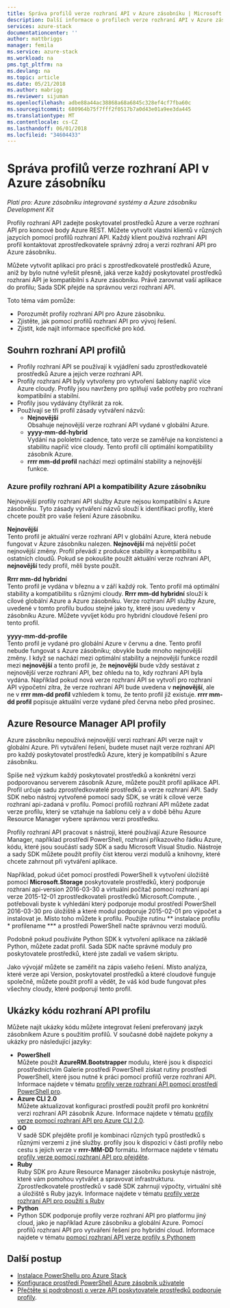 ```yaml
---
title: Správa profilů verze rozhraní API v Azure zásobníku | Microsoft Docs
description: Další informace o profilech verze rozhraní API v Azure zásobníku.
services: azure-stack
documentationcenter: ''
author: mattbriggs
manager: femila
ms.service: azure-stack
ms.workload: na
pms.tgt_pltfrm: na
ms.devlang: na
ms.topic: article
ms.date: 05/21/2018
ms.author: mabrigg
ms.reviewer: sijuman
ms.openlocfilehash: adbe88a44ac38868a68a6845c328ef4cf7fba60c
ms.sourcegitcommit: 680964b75f7fff2f0517b7a0d43e01a9ee3da445
ms.translationtype: MT
ms.contentlocale: cs-CZ
ms.lasthandoff: 06/01/2018
ms.locfileid: "34604433"
---
```

# <a name="manage-api-version-profiles-in-azure-stack"></a>Správa profilů verze rozhraní API v Azure zásobníku

*Platí pro: Azure zásobníku integrované systémy a Azure zásobníku Development Kit*

Profily rozhraní API zadejte poskytovatel prostředků Azure a verze rozhraní API pro koncové body Azure REST. Můžete vytvořit vlastní klientů v různých jazycích pomocí profilů rozhraní API. Každý klient používá rozhraní API profil kontaktovat zprostředkovatele správný zdroj a verzi rozhraní API pro Azure zásobníku.

Můžete vytvořit aplikaci pro práci s zprostředkovatelé prostředků Azure, aniž by bylo nutné vyřešit přesně, jaká verze každý poskytovatel prostředků rozhraní API je kompatibilní s Azure zásobníku. Právě zarovnat vaší aplikace do profilu; Sada SDK přejde na správnou verzi rozhraní API.

Toto téma vám pomůže:

 - Porozumět profily rozhraní API pro Azure zásobníku.
 - Zjistěte, jak pomocí profilů rozhraní API pro vývoj řešení.
 - Zjistit, kde najít informace specifické pro kód.

## <a name="summary-of-api-profiles"></a>Souhrn rozhraní API profilů

- Profily rozhraní API se používají k vyjádření sadu zprostředkovatelé prostředků Azure a jejich verze rozhraní API.
- Profily rozhraní API byly vytvořeny pro vytvoření šablony napříč více Azure cloudy. Profily jsou navrženy pro splňují vaše potřeby pro rozhraní kompatibilní a stabilní.
- Profily jsou vydávány čtyřikrát za rok.
- Používají se tři profil zásady vytváření názvů:
    - **Nejnovější**  
        Obsahuje nejnovější verze rozhraní API vydané v globální Azure.
    - **yyyy-mm-dd-hybrid**  
    Vydání na pololetní cadence, tato verze se zaměřuje na konzistenci a stabilitu napříč více cloudy. Tento profil cílí optimální kompatibility zásobník Azure.
    - **rrrr mm-dd profil** nachází mezi optimální stability a nejnovější funkce.

### <a name="azure-api-profiles-and-azure-stack-compatibility"></a>Azure profily rozhraní API a kompatibility Azure zásobníku

Nejnovější profily rozhraní API služby Azure nejsou kompatibilní s Azure zásobníku. Tyto zásady vytváření názvů slouží k identifikaci profily, které chcete použít pro vaše řešení Azure zásobníku.

**Nejnovější**  
Tento profil je aktuální verze rozhraní API v globální Azure, která nebude fungovat v Azure zásobníku nalezen. **Nejnovější** má největší počet nejnovější změny. Profil převádí z produkce stability a kompatibilitu s ostatních cloudů. Pokud se pokoušíte použít aktuální verze rozhraní API, **nejnovější** tedy profil, měli byste použít.

**Rrrr mm-dd hybridní**  
Tento profil je vydána v březnu a v září každý rok. Tento profil má optimální stability a kompatibilitu s různými cloudy. **Rrrr mm-dd hybridní** slouží k cílové globální Azure a Azure zásobníku. Verze rozhraní API služby Azure, uvedené v tomto profilu budou stejné jako ty, které jsou uvedeny v zásobníku Azure. Můžete vyvíjet kódu pro hybridní cloudové řešení pro tento profil.

**yyyy-mm-dd-profile**  
Tento profil je vydané pro globální Azure v červnu a dne. Tento profil nebude fungovat s Azure zásobníku; obvykle bude mnoho nejnovější změny. I když se nachází mezi optimální stability a nejnovější funkce rozdíl mezi **nejnovější** a tento profil je, že **nejnovější** bude vždy sestávat z nejnovější verze rozhraní API, bez ohledu na to, kdy rozhraní API byla vydána. Například pokud nová verze rozhraní API se vytvoří pro rozhraní API výpočetní zítra, že verze rozhraní API bude uvedena v **nejnovější**, ale ne v **rrrr mm-dd profil** vzhledem k tomu, že tento profil již existuje.  **rrrr mm-dd profil** popisuje aktuální verze vydané před června nebo před prosinec.

## <a name="azure-resource-manager-api-profiles"></a>Azure Resource Manager API profily

Azure zásobníku nepoužívá nejnovější verzi rozhraní API verze najít v globální Azure. Při vytváření řešení, budete muset najít verze rozhraní API pro každý poskytovatel prostředků Azure, který je kompatibilní s Azure zásobníku.

Spíše než výzkum každý poskytovatel prostředků a konkrétní verzi podporovanou serverem zásobník Azure, můžete použít profil aplikace API. Profil určuje sadu zprostředkovatelé prostředků a verze rozhraní API. Sady SDK nebo nástroj vytvořené pomocí sady SDK, se vrátí k cílové verze rozhraní api-zadaná v profilu. Pomocí profilů rozhraní API můžete zadat verze profilu, který se vztahuje na šablonu celý a v době běhu Azure Resource Manager vybere správnou verzi prostředku.

Profily rozhraní API pracovat s nástroji, které používají Azure Resource Manager, například prostředí PowerShell, rozhraní příkazového řádku Azure, kódu, které jsou součástí sady SDK a sadu Microsoft Visual Studio. Nástroje a sady SDK můžete použít profily číst kterou verzi modulů a knihovny, které chcete zahrnout při vytváření aplikace.

Například, pokud účet pomocí prostředí PowerShell k vytvoření úložiště pomocí **Microsoft.Storage** poskytovatele prostředků, který podporuje rozhraní api-version 2016-03-30 a virtuální počítač pomocí rozhraní api verze 2015-12-01 zprostředkovateli prostředků Microsoft.Compute. , potřebovali byste k vyhledání který podporuje modul prostředí PowerShell 2016-03-30 pro úložiště a které modul podporuje 2015-02-01 pro výpočet a instalovat je. Místo toho můžete k profilu. Použijte rutinu ** instalace profilu * profilename *** a prostředí PowerShell načte správnou verzi modulů.

Podobně pokud používáte Python SDK k vytvoření aplikace na základě Python, můžete zadat profil. Sada SDK načte správné moduly pro poskytovatele prostředků, které jste zadali ve vašem skriptu.

Jako vývojář můžete se zaměřit na zápis vašeho řešení. Místo analýza, které verze api Version, poskytovatel prostředků a které cloudové funguje společně, můžete použít profil a vědět, že váš kód bude fungovat přes všechny cloudy, které podporují tento profil.

## <a name="api-profile-code-samples"></a>Ukázky kódu rozhraní API profilu

Můžete najít ukázky kódu můžete integrovat řešení preferovaný jazyk zásobníkem Azure s použitím profilů. V současné době najdete pokyny a ukázky pro následující jazyky:

- **PowerShell**  
Můžete použít **AzureRM.Bootstrapper** modulu, které jsou k dispozici prostřednictvím Galerie prostředí PowerShell získat rutiny prostředí PowerShell, které jsou nutné k práci pomocí profilů verze rozhraní API. Informace najdete v tématu [profily verze rozhraní API pomocí prostředí PowerShell pro](azure-stack-version-profiles-powershell.md).
- **Azure CLI 2.0**  
Můžete aktualizovat konfiguraci prostředí použít profil pro konkrétní verzi rozhraní API zásobník Azure. Informace najdete v tématu [profily verze pomocí rozhraní API pro Azure CLI 2.0](azure-stack-version-profiles-azurecli2.md).
- **GO**  
V sadě SDK přejděte profil je kombinaci různých typů prostředků s různými verzemi z jiné služby. profily jsou k dispozici v části profily nebo cestu s jejich verze v **rrrr-MM-DD** formátu. Informace najdete v tématu [profily verze pomocí rozhraní API pro přejděte](azure-stack-version-profiles-go.md).
- **Ruby**  
Ruby SDK pro Azure Resource Manager zásobníku poskytuje nástroje, které vám pomohou vytvářet a spravovat infrastrukturu. Zprostředkovatelé prostředků v sadě SDK zahrnují výpočty, virtuální sítě a úložiště s Ruby jazyk. Informace najdete v tématu [profily verze rozhraní API pro použití s Ruby](azure-stack-version-profiles-ruby.md)
- **Python**  
- Python SDK podporuje profily verze rozhraní API pro platformu jiný cloud, jako je například Azure zásobníku a globální Azure. Pomocí profilů rozhraní API pro vytváření řešení pro hybridní cloud. Informace najdete v tématu [pomocí rozhraní API verze profily s Pythonem](azure-stack-version-profiles-python.md)

## <a name="next-steps"></a>Další postup

* [Instalace PowerShellu pro Azure Stack](azure-stack-powershell-install.md)
* [Konfigurace prostředí PowerShell Azure zásobník uživatele](azure-stack-powershell-configure-user.md)
* [Přečtěte si podrobnosti o verze API poskytovatele prostředků podporuje profily](azure-stack-profiles-azure-resource-manager-versions.md).